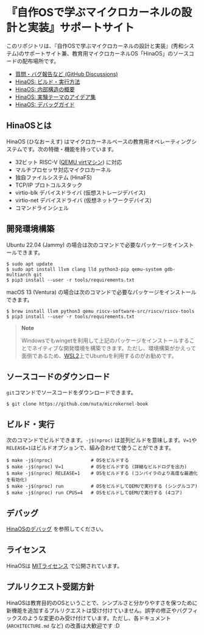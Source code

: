 # 『自作OSで学ぶマイクロカーネルの設計と実装』サポートサイト

このリポジトリは、『自作OSで学ぶマイクロカーネルの設計と実装』(秀和システム)のサポートサイト兼、教育用マイクロカーネルOS「HinaOS」のソースコードの配布場所です。

- [質問・バグ報告など (GitHub Discussions)](https://github.com/nuta/microkernel-book/discussions)
- [HinaOS: ビルド・実行方法](#開発環境構築)
- [HinaOS: 内部構造の概要](ARCHITECTURE.md)
- [HinaOS: 実験テーマのアイデア集](IDEAS.md)
- [HinaOS: デバッグガイド](DEBUG.md)

## HinaOSとは

HinaOS (ひなおーえす) はマイクロカーネルベースの教育用オペレーティングシステムです。次の特徴・機能を持っています。

- 32ビット RISC-V ([QEMU virtマシン](https://www.qemu.org/docs/master/system/riscv/virt.html)) に対応
- マルチプロセッサ対応マイクロカーネル
- 独自ファイルシステム (HinaFS)
- TCP/IP プロトコルスタック
- virtio-blk デバイスドライバ (仮想ストレージデバイス)
- virtio-net デバイスドライバ (仮想ネットワークデバイス)
- コマンドラインシェル

## 開発環境構築

Ubuntu 22.04 (Jammy) の場合は次のコマンドで必要なパッケージをインストールできます。

```
$ sudo apt update
$ sudo apt install llvm clang lld python3-pip qemu-system gdb-multiarch git
$ pip3 install --user -r tools/requirements.txt
```

macOS 13 (Ventura) の場合は次のコマンドで必要なパッケージをインストールできます。

```
$ brew install llvm python3 qemu riscv-software-src/riscv/riscv-tools
$ pip3 install --user -r tools/requirements.txt
```

> **Note**
>
> Windowsでもwingetを利用して上記のパッケージをインストールすることでネイティブな開発環境を構築できます。ただし、環境構築がかえって面倒であるため、[WSL2](https://learn.microsoft.com/ja-jp/windows/wsl/install)上でUbuntuを利用するのがお勧めです。

## ソースコードのダウンロード

`git`コマンドでソースコードをダウンロードできます。

```
$ git clone https://github.com/nuta/microkernel-book
```

## ビルド・実行

次のコマンドでビルドできます。`-j$(nproc)` は並列ビルドを意味します。`V=1`や`RELEASE=1`はビルドオプションで、組み合わせて使うことができます。

```
$ make -j$(nproc)              # OSをビルドする
$ make -j$(nproc) V=1          # OSをビルドする (詳細なビルドログを出力)
$ make -j$(nproc) RELEASE=1    # OSをビルドする (コンパイラのより高度な最適化を有効化)
$ make -j$(nproc) run          # OSをビルドしてQEMUで実行する (シングルコア)
$ make -j$(nproc) run CPUS=4   # OSをビルドしてQEMUで実行する (4コア)
```

## デバッグ

[HinaOSのデバッグ](./DEBUG.md) を参照してください。

## ライセンス

HinaOSは [MITライセンス](./LICENSE.md) で公開されています。

## プルリクエスト受諾方針

HinaOSは教育目的のOSということで、シンプルさと分かりやすさを保つために新機能を追加するプルリクエストは受け付けていません。誤字の修正やバグフィックスのような変更のみ受け付けています。ただし、各ドキュメント (`ARCHITECTURE.md` など) の改善は大歓迎です :D
